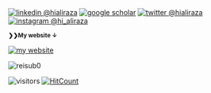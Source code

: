 



<div align="left"> 
  <p><a href="www.linkedin.com/in/hialiraza"><img alt="linkedin @hialiraza" align="center" src="https://img.shields.io/badge/LinkedIn-HIALIRAZA-blue?logo=linkedin&logoColor=white&style=flat-square" /></a>
    <a href="https://scholar.google.com/citations?user=SbQusV8AAAAJ&hl=en"><img alt="google scholar" align="center" src="https://img.shields.io/badge/Google_Scholar-ALIRAZA-blue?logo=google-scholar&logoColor=white&style=flat-square" /></a> <a href="https://twitter.com/hi_aliraza"><img alt="twitter @hialiraza" align="center" src="https://img.shields.io/badge/Twitter-HI__ALIRAZA-blue?logo=twitter&logoColor=white&style=flat-square" /></a> <a href="https://www.instagram.com/hi_aliraza/"><img alt="instagram @hi_aliraza" align="center" src="https://img.shields.io/badge/Instagram-HI__ALIRAZA-blue?logo=instagram&logoColor=white&style=flat-square" /></a>
    </p> 
          
</div>
 
 <small><strong>❯❯My website &darr;</strong></small>
 
[
![my website](https://media-exp1.licdn.com/dms/image/C5616AQExw6IWa2ZagQ/profile-displaybackgroundimage-shrink_350_1400/0?e=1608768000&v=beta&t=jywiVT8YXnD033RwlXgnYFNunnTdjWkqfX09J49Lt3s)][website]

<p align="left">
  <img src="https://github-readme-stats.vercel.app/api?username=aliraza-ece&show_icons=true&count_private=true&hide_border=true" alt="reisub0" /> 

</p>

![visitors](https://visitor-badge.glitch.me/badge?page_id=aliraza-ece.aliraza-ece)
[![HitCount](http://hits.dwyl.com/aliraza-ece/aliraza-ece.svg)](http://hits.dwyl.com/aliraza-ece/aliraza-ece)

[website]: http://aliraza-ece.github.io/

